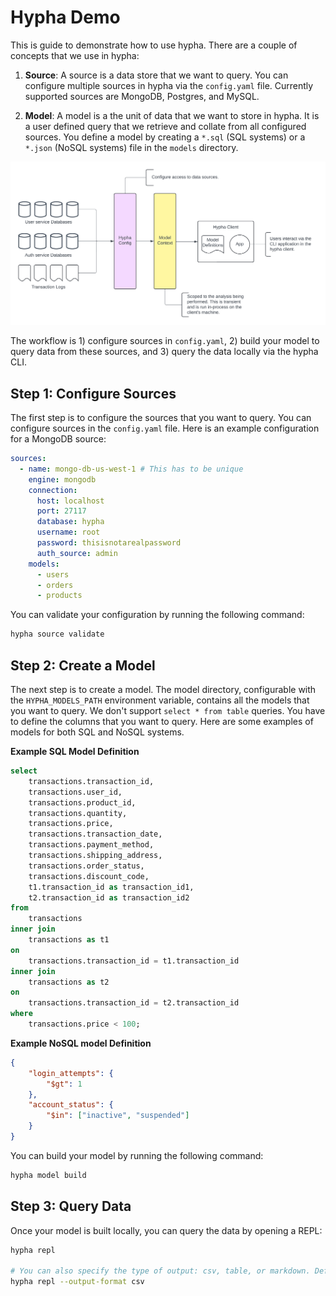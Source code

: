 # Hypha Demo

This is guide to demonstrate how to use hypha. There are a couple of concepts that we use in hypha:

1. **Source**: A source is a data store that we want to query. You can configure multiple sources in hypha via the `config.yaml` file. Currently supported sources are MongoDB, Postgres, and MySQL.

2. **Model**: A model is a the unit of data that we want to store in hypha. It is a user defined query that we retrieve and collate from all configured sources. You define a model by creating a `*.sql` (SQL systems) or a `*.json` (NoSQL systems) file in the `models` directory.

![Overview](overview.png)

The workflow is 1) configure sources in `config.yaml`, 2) build your model to query data from these sources, and 3) query the data locally via the hypha CLI.

## Step 1: Configure Sources

The first step is to configure the sources that you want to query. You can configure sources in the `config.yaml` file. Here is an example configuration for a MongoDB source:

```yaml
sources:
  - name: mongo-db-us-west-1 # This has to be unique
    engine: mongodb
    connection:
      host: localhost
      port: 27117
      database: hypha
      username: root
      password: thisisnotarealpassword
      auth_source: admin
    models: 
      - users
      - orders
      - products
```

You can validate your configuration by running the following command:

```bash
hypha source validate
```

## Step 2: Create a Model

The next step is to create a model. The model directory, configurable with the `HYPHA_MODELS_PATH` environment variable, contains all the models that you want to query. We don't support `select * from table` queries. You have to define the columns that you want to query. Here are some examples of models for both SQL and NoSQL systems.

**Example SQL Model Definition**

```sql
select 
    transactions.transaction_id,
    transactions.user_id,
    transactions.product_id,
    transactions.quantity,
    transactions.price,
    transactions.transaction_date,
    transactions.payment_method,
    transactions.shipping_address,
    transactions.order_status,
    transactions.discount_code,
    t1.transaction_id as transaction_id1,
    t2.transaction_id as transaction_id2
from
    transactions
inner join
    transactions as t1
on 
    transactions.transaction_id = t1.transaction_id
inner join
    transactions as t2
on
    transactions.transaction_id = t2.transaction_id
where
    transactions.price < 100;
```

**Example NoSQL model Definition**

```json
{
    "login_attempts": {
        "$gt": 1
    },
    "account_status": {
        "$in": ["inactive", "suspended"]
    }
}
```

You can build your model by running the following command:

```bash
hypha model build
```

## Step 3: Query Data

Once your model is built locally, you can query the data by opening a REPL:

```bash
hypha repl

# You can also specify the type of output: csv, table, or markdown. Defaults to table.
hypha repl --output-format csv
```
